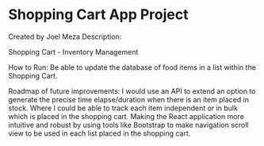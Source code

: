 # Shopping Cart App Project 
Created by Joel Meza
Description:

Shopping Cart - Inventory Management

How to Run:
Be able to update the database of food items in a list within the Shopping Cart. 

Roadmap of future improvements:
I would use an API to extend an option to generate the precise time elapse/duration when there is an item placed in stock.
Where I could be able to track each item independent or in bulk which is placed in the shopping cart. Making the React application more intuitive and robust by using tools like Bootstrap to make navigation scroll view to be used in each list placed in the shopping cart. 
